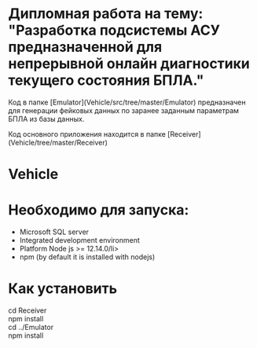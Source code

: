 <h1>Дипломная работа на тему: "Разработка подсистемы АСУ предназначенной для непрерывной онлайн диагностики текущего состояния БПЛА."</h1>
<p>Код в папке [Emulator](Vehicle/src/tree/master/Emulator) предназначен для генерации фейковых данных по заранее заданным параметрам БПЛА из базы данных.</p>
<p>Код основного приложения находится в папке [Receiver](Vehicle/tree/master/Receiver)</p>

# Vehicle
<h1>Необходимо для запуска:</h1>
<ul>
  <li>Microsoft SQL server</li>
  <li>Integrated development environment</li>
  <li>Platform Node js >= 12.14.0/li>
  <li>npm (by default it is installed with nodejs)</li>
</ul>

<h1>Как установить</h1>
cd Receiver <br>
npm install<br>
cd ../Emulator<br>
npm install <br>
